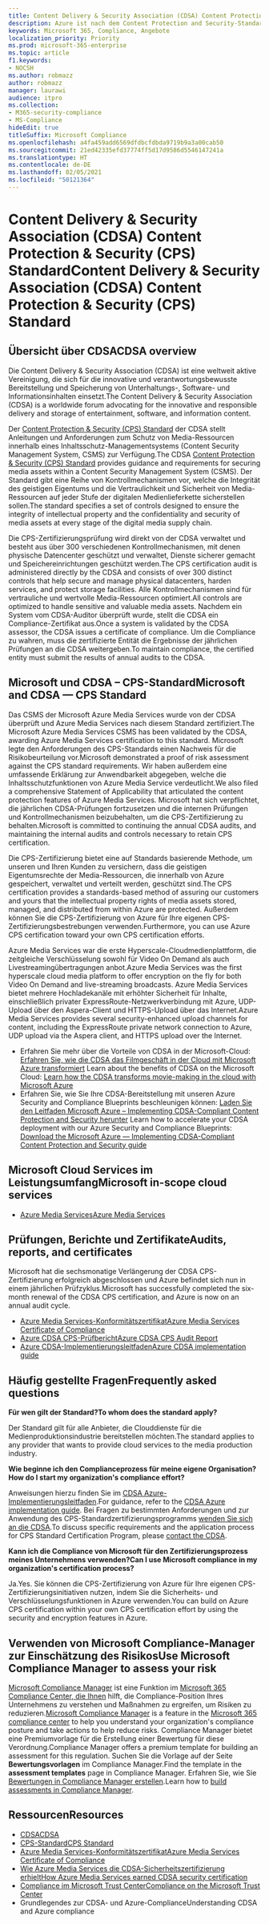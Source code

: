 ```yaml
---
title: Content Delivery & Security Association (CDSA) Content Protection & Security (CPS) Standard
description: Azure ist nach dem Content Protection and Security-Standard der Content Delivery and Security Association zertifiziert.
keywords: Microsoft 365, Compliance, Angebote
localization_priority: Priority
ms.prod: microsoft-365-enterprise
ms.topic: article
f1.keywords:
- NOCSH
ms.author: robmazz
author: robmazz
manager: laurawi
audience: itpro
ms.collection:
- M365-security-compliance
- MS-Compliance
hideEdit: true
titleSuffix: Microsoft Compliance
ms.openlocfilehash: a4fa459add6569dfdbcfdbda9719b9a3a00cab50
ms.sourcegitcommit: 21ed42335efd37774ff5d17d9586d5546147241a
ms.translationtype: HT
ms.contentlocale: de-DE
ms.lasthandoff: 02/05/2021
ms.locfileid: "50121364"
---
```

# <a name="content-delivery--security-association-cdsa-content-protection--security-cps-standard"></a><span data-ttu-id="cb207-104">Content Delivery & Security Association (CDSA) Content Protection & Security (CPS) Standard</span><span class="sxs-lookup"><span data-stu-id="cb207-104">Content Delivery & Security Association (CDSA) Content Protection & Security (CPS) Standard</span></span>

## <a name="cdsa-overview"></a><span data-ttu-id="cb207-105">Übersicht über CDSA</span><span class="sxs-lookup"><span data-stu-id="cb207-105">CDSA overview</span></span>

<span data-ttu-id="cb207-106">Die Content Delivery & Security Association (CDSA) ist eine weltweit aktive Vereinigung, die sich für die innovative und verantwortungsbewusste Bereitstellung und Speicherung von Unterhaltungs-, Software- und Informationsinhalten einsetzt.</span><span class="sxs-lookup"><span data-stu-id="cb207-106">The Content Delivery & Security Association (CDSA) is a worldwide forum advocating for the innovative and responsible delivery and storage of entertainment, software, and information content.</span></span>

<span data-ttu-id="cb207-107">Der [Content Protection & Security (CPS) Standard](https://aka.ms/cdsa-standard) der CDSA stellt Anleitungen und Anforderungen zum Schutz von Media-Ressourcen innerhalb eines Inhaltsschutz-Managementsystems (Content Security Management System, CSMS) zur Verfügung.</span><span class="sxs-lookup"><span data-stu-id="cb207-107">The CDSA [Content Protection & Security (CPS) Standard](https://aka.ms/cdsa-standard) provides guidance and requirements for securing media assets within a Content Security Management System (CSMS).</span></span> <span data-ttu-id="cb207-108">Der Standard gibt eine Reihe von Kontrollmechanismen vor, welche die Integrität des geistigen Eigentums und die Vertraulichkeit und Sicherheit von Media-Ressourcen auf jeder Stufe der digitalen Medienlieferkette sicherstellen sollen.</span><span class="sxs-lookup"><span data-stu-id="cb207-108">The standard specifies a set of controls designed to ensure the integrity of intellectual property and the confidentiality and security of media assets at every stage of the digital media supply chain.</span></span>

<span data-ttu-id="cb207-109">Die CPS-Zertifizierungsprüfung wird direkt von der CDSA verwaltet und besteht aus über 300 verschiedenen Kontrollmechanismen, mit denen physische Datencenter geschützt und verwaltet, Dienste sicherer gemacht und Speichereinrichtungen geschützt werden.</span><span class="sxs-lookup"><span data-stu-id="cb207-109">The CPS certification audit is administered directly by the CDSA and consists of over 300 distinct controls that help secure and manage physical datacenters, harden services, and protect storage facilities.</span></span> <span data-ttu-id="cb207-110">Alle Kontrollmechanismen sind für vertrauliche und wertvolle Media-Ressourcen optimiert.</span><span class="sxs-lookup"><span data-stu-id="cb207-110">All controls are optimized to handle sensitive and valuable media assets.</span></span> <span data-ttu-id="cb207-111">Nachdem ein System vom CDSA-Auditor überprüft wurde, stellt die CDSA ein Compliance-Zertifikat aus.</span><span class="sxs-lookup"><span data-stu-id="cb207-111">Once a system is validated by the CDSA assessor, the CDSA issues a certificate of compliance.</span></span> <span data-ttu-id="cb207-112">Um die Compliance zu wahren, muss die zertifizierte Entität die Ergebnisse der jährlichen Prüfungen an die CDSA weitergeben.</span><span class="sxs-lookup"><span data-stu-id="cb207-112">To maintain compliance, the certified entity must submit the results of annual audits to the CDSA.</span></span>

## <a name="microsoft-and-cdsa--cps-standard"></a><span data-ttu-id="cb207-113">Microsoft und CDSA – CPS-Standard</span><span class="sxs-lookup"><span data-stu-id="cb207-113">Microsoft and CDSA — CPS Standard</span></span>

<span data-ttu-id="cb207-114">Das CSMS der Microsoft Azure Media Services wurde von der CDSA überprüft und Azure Media Services nach diesem Standard zertifiziert.</span><span class="sxs-lookup"><span data-stu-id="cb207-114">The Microsoft Azure Media Services CSMS has been validated by the CDSA, awarding Azure Media Services certification to this standard.</span></span> <span data-ttu-id="cb207-115">Microsoft legte den Anforderungen des CPS-Standards einen Nachweis für die Risikobeurteilung vor.</span><span class="sxs-lookup"><span data-stu-id="cb207-115">Microsoft demonstrated a proof of risk assessment against the CPS standard requirements.</span></span> <span data-ttu-id="cb207-116">Wir haben außerdem eine umfassende Erklärung zur Anwendbarkeit abgegeben, welche die Inhaltsschutzfunktionen von Azure Media Service verdeutlicht.</span><span class="sxs-lookup"><span data-stu-id="cb207-116">We also filed a comprehensive Statement of Applicability that articulated the content protection features of Azure Media Services.</span></span> <span data-ttu-id="cb207-117">Microsoft hat sich verpflichtet, die jährlichen CDSA-Prüfungen fortzusetzen und die internen Prüfungen und Kontrollmechanismen beizubehalten, um die CPS-Zertifizierung zu behalten.</span><span class="sxs-lookup"><span data-stu-id="cb207-117">Microsoft is committed to continuing the annual CDSA audits, and maintaining the internal audits and controls necessary to retain CPS certification.</span></span>

<span data-ttu-id="cb207-118">Die CPS-Zertifizierung bietet eine auf Standards basierende Methode, um unseren und Ihren Kunden zu versichern, dass die geistigen Eigentumsrechte der Media-Ressourcen, die innerhalb von Azure gespeichert, verwaltet und verteilt werden, geschützt sind.</span><span class="sxs-lookup"><span data-stu-id="cb207-118">The CPS certification provides a standards-based method of assuring our customers and yours that the intellectual property rights of media assets stored, managed, and distributed from within Azure are protected.</span></span> <span data-ttu-id="cb207-119">Außerdem können Sie die CPS-Zertifizierung von Azure für Ihre eigenen CPS-Zertifizierungsbestrebungen verwenden.</span><span class="sxs-lookup"><span data-stu-id="cb207-119">Furthermore, you can use Azure CPS certification toward your own CPS certification efforts.</span></span>

<span data-ttu-id="cb207-120">Azure Media Services war die erste Hyperscale-Cloudmedienplattform, die zeitgleiche Verschlüsselung sowohl für Video On Demand als auch Livestreamingübertragungen anbot.</span><span class="sxs-lookup"><span data-stu-id="cb207-120">Azure Media Services was the first hyperscale cloud media platform to offer encryption on the fly for both Video On Demand and live-streaming broadcasts.</span></span> <span data-ttu-id="cb207-121">Azure Media Services bietet mehrere Hochladekanäle mit erhöhter Sicherheit für Inhalte, einschließlich privater ExpressRoute-Netzwerkverbindung mit Azure, UDP-Upload über den Aspera-Client und HTTPS-Upload über das Internet.</span><span class="sxs-lookup"><span data-stu-id="cb207-121">Azure Media Services provides several security-enhanced upload channels for content, including the ExpressRoute private network connection to Azure, UDP upload via the Aspera client, and HTTPS upload over the Internet.</span></span>

- <span data-ttu-id="cb207-122">Erfahren Sie mehr über die Vorteile von CDSA in der Microsoft-Cloud: [Erfahren Sie, wie die CDSA das Filmgeschäft in der Cloud mit Microsoft Azure transformiert](https://customers.microsoft.com/story/cdsa-nonprofit-azure-sharepoint-office365-mobility-security-en) </span><span class="sxs-lookup"><span data-stu-id="cb207-122">Learn about the benefits of CDSA on the Microsoft Cloud: [Learn how the CDSA transforms movie-making in the cloud with Microsoft Azure](https://customers.microsoft.com/story/cdsa-nonprofit-azure-sharepoint-office365-mobility-security-en)</span></span>
- <span data-ttu-id="cb207-123">Erfahren Sie, wie Sie Ihre CDSA-Bereitstellung mit unseren Azure Security and Compliance Blueprints beschleunigen können: [Laden Sie den Leitfaden Microsoft Azure – Implementing CDSA-Compliant Content Protection and Security herunter](https://gallery.technet.microsoft.com/Azure-Implementing-CDSA-8087c7a2) </span><span class="sxs-lookup"><span data-stu-id="cb207-123">Learn how to accelerate your CDSA deployment with our Azure Security and Compliance Blueprints: [Download the Microsoft Azure — Implementing CDSA-Compliant Content Protection and Security guide](https://gallery.technet.microsoft.com/Azure-Implementing-CDSA-8087c7a2)</span></span>

## <a name="microsoft-in-scope-cloud-services"></a><span data-ttu-id="cb207-124">Microsoft Cloud Services im Leistungsumfang</span><span class="sxs-lookup"><span data-stu-id="cb207-124">Microsoft in-scope cloud services</span></span>

- [<span data-ttu-id="cb207-125">Azure Media Services</span><span class="sxs-lookup"><span data-stu-id="cb207-125">Azure Media Services</span></span>](https://aka.ms/AzureCompliance)

## <a name="audits-reports-and-certificates"></a><span data-ttu-id="cb207-126">Prüfungen, Berichte und Zertifikate</span><span class="sxs-lookup"><span data-stu-id="cb207-126">Audits, reports, and certificates</span></span>

<span data-ttu-id="cb207-127">Microsoft hat die sechsmonatige Verlängerung der CDSA CPS-Zertifizierung erfolgreich abgeschlossen und Azure befindet sich nun in einem jährlichen Prüfzyklus.</span><span class="sxs-lookup"><span data-stu-id="cb207-127">Microsoft has successfully completed the six-month renewal of the CDSA CPS certification, and Azure is now on an annual audit cycle.</span></span>

- [<span data-ttu-id="cb207-128">Azure Media Services-Konformitätszertifikat</span><span class="sxs-lookup"><span data-stu-id="cb207-128">Azure Media Services Certificate of Compliance</span></span>](https://aka.ms/cdsa-cert)
- [<span data-ttu-id="cb207-129">Azure CDSA CPS-Prüfbericht</span><span class="sxs-lookup"><span data-stu-id="cb207-129">Azure CDSA CPS Audit Report</span></span>](https://aka.ms/AzureCDSACPSAuditReport)
- [<span data-ttu-id="cb207-130">Azure CDSA-Implementierungsleitfaden</span><span class="sxs-lookup"><span data-stu-id="cb207-130">Azure CDSA implementation guide</span></span>](https://aka.ms/AzureCDSAImplementationGuide)

## <a name="frequently-asked-questions"></a><span data-ttu-id="cb207-131">Häufig gestellte Fragen</span><span class="sxs-lookup"><span data-stu-id="cb207-131">Frequently asked questions</span></span>

<span data-ttu-id="cb207-132">**Für wen gilt der Standard?**</span><span class="sxs-lookup"><span data-stu-id="cb207-132">**To whom does the standard apply?**</span></span>

<span data-ttu-id="cb207-133">Der Standard gilt für alle Anbieter, die Clouddienste für die Medienproduktionsindustrie bereitstellen möchten.</span><span class="sxs-lookup"><span data-stu-id="cb207-133">The standard applies to any provider that wants to provide cloud services to the media production industry.</span></span>

<span data-ttu-id="cb207-134">**Wie beginne ich den Complianceprozess für meine eigene Organisation?**</span><span class="sxs-lookup"><span data-stu-id="cb207-134">**How do I start my organization's compliance effort?**</span></span>

<span data-ttu-id="cb207-135">Anweisungen hierzu finden Sie im [CDSA Azure-Implementierungsleitfaden](https://aka.ms/cdsaprotectsecure).</span><span class="sxs-lookup"><span data-stu-id="cb207-135">For guidance, refer to the [CDSA Azure implementation guide](https://aka.ms/cdsaprotectsecure).</span></span> <span data-ttu-id="cb207-136">Bei Fragen zu bestimmten Anforderungen und zur Anwendung des CPS-Standardzertifizierungsprogramms [wenden Sie sich an die CDSA](https://go.microsoft.com/fwlink/p/?linkid=2099484).</span><span class="sxs-lookup"><span data-stu-id="cb207-136">To discuss specific requirements and the application process for CPS Standard Certification Program, please [contact the CDSA](https://go.microsoft.com/fwlink/p/?linkid=2099484).</span></span>

<span data-ttu-id="cb207-137">**Kann ich die Compliance von Microsoft für den Zertifizierungsprozess meines Unternehmens verwenden?**</span><span class="sxs-lookup"><span data-stu-id="cb207-137">**Can I use Microsoft compliance in my organization's certification process?**</span></span>

<span data-ttu-id="cb207-138">Ja.</span><span class="sxs-lookup"><span data-stu-id="cb207-138">Yes.</span></span> <span data-ttu-id="cb207-139">Sie können die CPS-Zertifizierung von Azure für Ihre eigenen CPS-Zertifizierungsinitiativen nutzen, indem Sie die Sicherheits- und Verschlüsselungsfunktionen in Azure verwenden.</span><span class="sxs-lookup"><span data-stu-id="cb207-139">You can build on Azure CPS certification within your own CPS certification effort by using the security and encryption features in Azure.</span></span>

## <a name="use-microsoft-compliance-manager-to-assess-your-risk"></a><span data-ttu-id="cb207-140">Verwenden von Microsoft Compliance-Manager zur Einschätzung des Risikos</span><span class="sxs-lookup"><span data-stu-id="cb207-140">Use Microsoft Compliance Manager to assess your risk</span></span>

<span data-ttu-id="cb207-141">[Microsoft Compliance Manager](/microsoft-365/compliance/compliance-manager) ist eine Funktion im [Microsoft 365 Compliance Center, die Ihnen](/microsoft-365/compliance/microsoft-365-compliance-center) hilft, die Compliance-Position Ihres Unternehmens zu verstehen und Maßnahmen zu ergreifen, um Risiken zu reduzieren.</span><span class="sxs-lookup"><span data-stu-id="cb207-141">[Microsoft Compliance Manager](/microsoft-365/compliance/compliance-manager) is a feature in the [Microsoft 365 compliance center](/microsoft-365/compliance/microsoft-365-compliance-center) to help you understand your organization's compliance posture and take actions to help reduce risks.</span></span> <span data-ttu-id="cb207-142">Compliance Manager bietet eine Premiumvorlage für die Erstellung einer Bewertung für diese Verordnung.</span><span class="sxs-lookup"><span data-stu-id="cb207-142">Compliance Manager offers a premium template for building an assessment for this regulation.</span></span> <span data-ttu-id="cb207-143">Suchen Sie die Vorlage auf der Seite **Bewertungsvorlagen** im Compliance Manager.</span><span class="sxs-lookup"><span data-stu-id="cb207-143">Find the template in the **assessment templates** page in Compliance Manager.</span></span> <span data-ttu-id="cb207-144">Erfahren Sie, wie Sie [Bewertungen in Compliance Manager erstellen](/microsoft-365/compliance/compliance-manager-assessments).</span><span class="sxs-lookup"><span data-stu-id="cb207-144">Learn how to [build assessments in Compliance Manager](/microsoft-365/compliance/compliance-manager-assessments).</span></span>

## <a name="resources"></a><span data-ttu-id="cb207-145">Ressourcen</span><span class="sxs-lookup"><span data-stu-id="cb207-145">Resources</span></span>

- [<span data-ttu-id="cb207-146">CDSA</span><span class="sxs-lookup"><span data-stu-id="cb207-146">CDSA</span></span>](https://www.cdsaonline.org/)
- [<span data-ttu-id="cb207-147">CPS-Standard</span><span class="sxs-lookup"><span data-stu-id="cb207-147">CPS Standard</span></span>](https://aka.ms/cdsa-standard)
- [<span data-ttu-id="cb207-148">Azure Media Services-Konformitätszertifikat</span><span class="sxs-lookup"><span data-stu-id="cb207-148">Azure Media Services Certificate of Compliance</span></span>](https://aka.ms/cdsa-cert)
- [<span data-ttu-id="cb207-149">Wie Azure Media Services die CDSA-Sicherheitszertifizierung erhielt</span><span class="sxs-lookup"><span data-stu-id="cb207-149">How Azure Media Services earned CDSA security certification</span></span>](https://johndeutscher.com/2015/04/14/how-azure-media-services-earned-cdsa-security-certification/)
- [<span data-ttu-id="cb207-150">Compliance im Microsoft Trust Center</span><span class="sxs-lookup"><span data-stu-id="cb207-150">Compliance on the Microsoft Trust Center</span></span>](https://www.microsoft.com/trust-center/compliance/compliance-overview)
- <span data-ttu-id="cb207-151">Grundlegendes zur CDSA- und Azure-Compliance</span><span class="sxs-lookup"><span data-stu-id="cb207-151">Understanding CDSA and Azure compliance</span></span>
